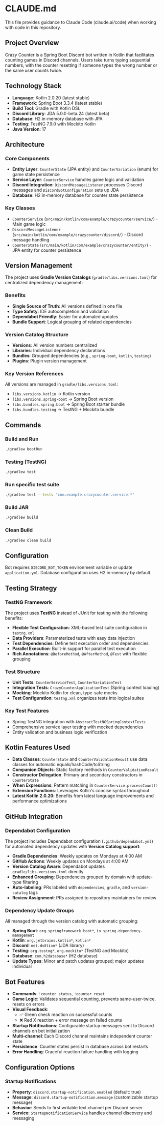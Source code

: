 # CLAUDE.md

This file provides guidance to Claude Code (claude.ai/code) when working with code in this repository.

## Project Overview

Crazy Counter is a Spring Boot Discord bot written in Kotlin that facilitates counting games in Discord channels. Users take turns typing sequential numbers, with the counter resetting if someone types the wrong number or the same user counts twice.

## Technology Stack

- **Language**: Kotlin 2.0.20 (latest stable)
- **Framework**: Spring Boot 3.3.4 (latest stable)
- **Build Tool**: Gradle with Kotlin DSL
- **Discord Library**: JDA 5.0.0-beta.24 (latest beta)
- **Database**: H2 in-memory database with JPA
- **Testing**: TestNG 7.9.0 with Mockito Kotlin
- **Java Version**: 17

## Architecture

### Core Components
- **Entity Layer**: `CounterState` (JPA entity) and `CounterVariation` (enum) for game state persistence
- **Service Layer**: `CounterService` handles game logic and validation
- **Discord Integration**: `DiscordMessageListener` processes Discord messages and `DiscordBotConfiguration` sets up JDA
- **Database**: H2 in-memory database for counter state persistence

### Key Classes
- `CounterService` (`src/main/kotlin/com/example/crazycounter/service/`) - Main game logic
- `DiscordMessageListener` (`src/main/kotlin/com/example/crazycounter/discord/`) - Discord message handling
- `CounterState` (`src/main/kotlin/com/example/crazycounter/entity/`) - JPA entity for counter persistence

## Version Management

The project uses **Gradle Version Catalogs** (`gradle/libs.versions.toml`) for centralized dependency management:

### Benefits
- **Single Source of Truth**: All versions defined in one file
- **Type Safety**: IDE autocompletion and validation
- **Dependabot Friendly**: Easier for automated updates
- **Bundle Support**: Logical grouping of related dependencies

### Version Catalog Structure
- **Versions**: All version numbers centralized
- **Libraries**: Individual dependency declarations
- **Bundles**: Grouped dependencies (e.g., `spring-boot`, `kotlin`, `testing`)
- **Plugins**: Plugin version management

### Key Version References
All versions are managed in `gradle/libs.versions.toml`:
- `libs.versions.kotlin` → Kotlin version
- `libs.versions.spring-boot` → Spring Boot version  
- `libs.bundles.spring.boot` → Spring Boot starter bundle
- `libs.bundles.testing` → TestNG + Mockito bundle

## Commands

### Build and Run
```bash
./gradlew bootRun
```

### Testing (TestNG)
```bash
./gradlew test
```

### Run specific test suite
```bash
./gradlew test --tests "com.example.crazycounter.service.*"
```

### Build JAR
```bash
./gradlew build
```

### Clean Build
```bash
./gradlew clean build
```

## Configuration

Bot requires `DISCORD_BOT_TOKEN` environment variable or update `application.yml`. Database configuration uses H2 in-memory by default.

## Testing Strategy

### TestNG Framework
The project uses **TestNG** instead of JUnit for testing with the following benefits:
- **Flexible Test Configuration**: XML-based test suite configuration in `testng.xml`
- **Data Providers**: Parameterized tests with easy data injection
- **Test Dependencies**: Define test execution order and dependencies
- **Parallel Execution**: Built-in support for parallel test execution
- **Rich Annotations**: `@BeforeMethod`, `@AfterMethod`, `@Test` with flexible grouping

### Test Structure
- **Unit Tests**: `CounterServiceTest`, `CounterVariationTest`
- **Integration Tests**: `CrazyCounterApplicationTest` (Spring context loading)
- **Mocking**: Mockito Kotlin for clean, type-safe mocks
- **Test Configuration**: `testng.xml` organizes tests into logical suites

### Key Test Features
- Spring TestNG integration with `AbstractTestNGSpringContextTests`
- Comprehensive service layer testing with mocked dependencies
- Entity validation and business logic verification

## Kotlin Features Used

- **Data Classes**: `CounterState` and `CounterValidationResult` use data classes for automatic equals/hashCode/toString
- **Companion Objects**: Static factory methods in `CounterValidationResult`
- **Constructor Delegation**: Primary and secondary constructors in `CounterState`
- **When Expressions**: Pattern matching in `CounterService.processCount()`
- **Extension Functions**: Leverages Kotlin's concise syntax throughout
- **Latest Kotlin 2.0.20**: Benefits from latest language improvements and performance optimizations

## GitHub Integration

### Dependabot Configuration

The project includes Dependabot configuration (`.github/dependabot.yml`) for automated dependency updates with **Version Catalog support**:

- **Gradle Dependencies**: Weekly updates on Mondays at 4:00 AM
- **GitHub Actions**: Weekly updates on Mondays at 4:00 AM  
- **Version Catalog Aware**: Dependabot updates `gradle/libs.versions.toml` directly
- **Enhanced Grouping**: Dependencies grouped by domain with update-type filtering
- **Auto-labeling**: PRs labeled with `dependencies`, `gradle`, and `version-catalog` tags
- **Review Assignment**: PRs assigned to repository maintainers for review

### Dependency Update Groups

All managed through the version catalog with automatic grouping:

- **Spring Boot**: `org.springframework.boot*`, `io.spring.dependency-management`
- **Kotlin**: `org.jetbrains.kotlin*`, `kotlin*`
- **Discord**: `net.dv8tion*` (JDA library)
- **Testing**: `org.testng*`, `org.mockito*` (TestNG and Mockito)
- **Database**: `com.h2database*` (H2 database)
- **Update Types**: Minor and patch updates grouped; major updates individual

## Bot Features

- **Commands**: `!counter status`, `!counter reset`
- **Game Logic**: Validates sequential counting, prevents same-user-twice, resets on errors
- **Visual Feedback**: 
  - ✅ Green check reaction on successful counts
  - ❌ Red X reaction + error message on failed counts
- **Startup Notifications**: Configurable startup messages sent to Discord channels on bot initialization
- **Multi-channel**: Each Discord channel maintains independent counter state
- **Persistence**: Counter states persist in database across bot restarts
- **Error Handling**: Graceful reaction failure handling with logging

## Configuration Options

### Startup Notifications
- **Property**: `discord.startup-notification.enabled` (default: true)
- **Message**: `discord.startup-notification.message` (customizable startup message)
- **Behavior**: Sends to first writable text channel per Discord server
- **Service**: `StartupNotificationService` handles channel discovery and messaging